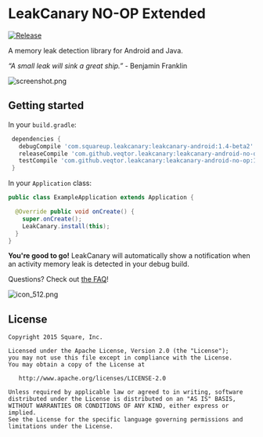 # LeakCanary NO-OP Extended

[![Release](https://jitpack.io/v/User/Repo.svg)](https://jitpack.io/#User/Repo)

A memory leak detection library for Android and Java.

*“A small leak will sink a great ship.”* - Benjamin Franklin

![screenshot.png](assets/screenshot.png)

## Getting started

In your `build.gradle`:

```gradle
 dependencies {
   debugCompile 'com.squareup.leakcanary:leakcanary-android:1.4-beta2'
   releaseCompile 'com.github.veqtor.leakcanary:leakcanary-android-no-op:1.5.1'
   testCompile 'com.github.veqtor.leakcanary:leakcanary-android-no-op:1.1.5.1'
 }
```

In your `Application` class:

```java
public class ExampleApplication extends Application {

  @Override public void onCreate() {
    super.onCreate();
    LeakCanary.install(this);
  }
}
```

**You're good to go!** LeakCanary will automatically show a notification when an activity memory leak is detected in your debug build.

Questions? Check out [the FAQ](https://github.com/square/leakcanary/wiki/FAQ)!

![icon_512.png](assets/icon_512.png)

## License

    Copyright 2015 Square, Inc.

    Licensed under the Apache License, Version 2.0 (the "License");
    you may not use this file except in compliance with the License.
    You may obtain a copy of the License at

       http://www.apache.org/licenses/LICENSE-2.0

    Unless required by applicable law or agreed to in writing, software
    distributed under the License is distributed on an "AS IS" BASIS,
    WITHOUT WARRANTIES OR CONDITIONS OF ANY KIND, either express or implied.
    See the License for the specific language governing permissions and
    limitations under the License.
